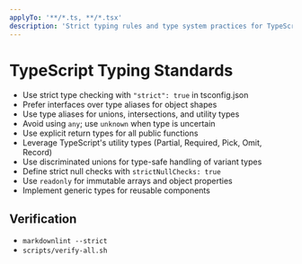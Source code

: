 ```yaml
---
applyTo: '**/*.ts, **/*.tsx'
description: 'Strict typing rules and type system practices for TypeScript.'
---
```


# TypeScript Typing Standards

- Use strict type checking with `"strict": true` in tsconfig.json
- Prefer interfaces over type aliases for object shapes
- Use type aliases for unions, intersections, and utility types
- Avoid using `any`; use `unknown` when type is uncertain
- Use explicit return types for all public functions
- Leverage TypeScript's utility types (Partial, Required, Pick, Omit, Record)
- Use discriminated unions for type-safe handling of variant types
- Define strict null checks with `strictNullChecks: true`
- Use `readonly` for immutable arrays and object properties
- Implement generic types for reusable components

## Verification

- `markdownlint --strict`
- `scripts/verify-all.sh`
